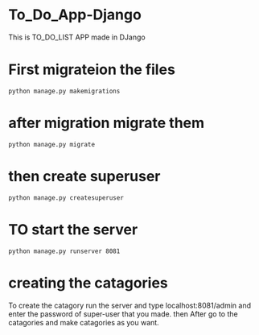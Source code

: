 # To_Do_App-Django
This is TO_DO_LIST APP made in DJango

# First migrateion the files
`python manage.py makemigrations`

# after migration migrate them
`python manage.py migrate`

# then create superuser
`python manage.py createsuperuser`

# TO start the server
`python manage.py runserver 8081`

# creating the catagories
To create the catagory run the server and type localhost:8081/admin and enter the password of super-user that you made. then After go to the catagories and make catagories as you want.

